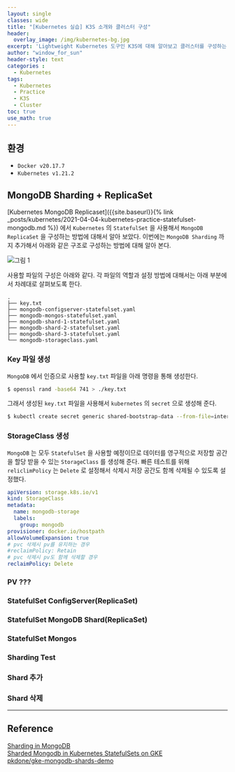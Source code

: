 ```yaml
--- 
layout: single
classes: wide
title: "[Kubernetes 실습] K3S 소개와 클러스터 구성"
header:
  overlay_image: /img/kubernetes-bg.jpg
excerpt: 'Lightweight Kubernetes 도구인 K3S에 대해 알아보고 클러스터를 구성하는 방법에 대해서도 알아보자'
author: "window_for_sun"
header-style: text
categories :
  - Kubernetes
tags:
  - Kubernetes
  - Practice
  - K3S
  - Cluster
toc: true
use_math: true
---  
```


## 환경
- `Docker v20.17.7`
- `Kubernetes v1.21.2`

## MongoDB Sharding + ReplicaSet
[Kubernetes MongoDB Replicaset]({{site.baseurl}}{% link _posts/kubernetes/2021-04-04-kubernetes-practice-statefulset-mongodb.md %})
에서 `Kubernetes` 의 `StatefulSet` 을 사용해서 `MongoDB ReplicaSet` 을 구성하는 방법에 대해서 알아 보았다. 
이번에는 `MongoDB Sharding` 까지 추가해서 아래와 같은 구조로 구성하는 방법에 대해 알아 본다.  

![그림 1]({{site.baseurl}}/img/kubernetes/practice-mongodb-sharding-replicaset-1drawio.drawio.png)  

사용할 파일의 구성은 아래와 같다. 
각 파일의 역할과 설정 방법에 대해서는 아래 부분에서 차례대로 살펴보도록 한다.  

```
.
├── key.txt
├── mongodb-configserver-statefulset.yaml
├── mongodb-mongos-statefulset.yaml
├── mongodb-shard-1-statefulset.yaml
├── mongodb-shard-2-statefulset.yaml
├── mongodb-shard-3-statefulset.yaml
└── mongodb-storageclass.yaml
```  

### Key 파일 생성
`MongoDB` 에서 인증으로 사용할 `key.txt` 파일을 아래 명령을 통해 생성한다.  

```bash
$ openssl rand -base64 741 > ./key.txt
```  

그래서 생성된 `key.txt` 파일을 사용해서 `kubernetes` 의 `secret` 으로 생성해 준다.  

```bash
$ kubectl create secret generic shared-bootstrap-data --from-file=internal-auth-mongodb-keyfile=./key.txt
```  

### StorageClass 생성
`MongoDB` 는 모두 `StatefulSet` 을 사용할 예정이므로 데이터를 영구적으로 저장할 공간을 할당 받을 수 있는 `StorageClass` 를 생성해 준다. 
빠른 테스트를 위해 `reliclimPolicy` 는 `Delete` 로 설정해서 삭제시 저장 공간도 함께 삭제될 수 있도록 설정했다.  

```yaml
apiVersion: storage.k8s.io/v1
kind: StorageClass
metadata:
  name: mongodb-storage
  labels:
    group: mongodb
provisioner: docker.io/hostpath
allowVolumeExpansion: true
# pvc 삭제시 pv를 유지하는 경우
#reclaimPolicy: Retain
# pvc 삭제시 pv도 함께 삭제할 경우
reclaimPolicy: Delete
```  

### PV ???

### StatefulSet ConfigServer(ReplicaSet)

### StatefulSet MongoDB Shard(ReplicaSet)

### StatefulSet Mongos

### Sharding Test

### Shard 추가 

### Shard 삭제





---
## Reference
[Sharding in MongoDB](https://www.mongodb.com/basics/sharding)  
[Sharded Mongodb in Kubernetes StatefulSets on GKE](https://medium.com/google-cloud/sharded-mongodb-in-kubernetes-statefulsets-on-gke-ba08c7c0c0b0)  
[pkdone/gke-mongodb-shards-demo](https://github.com/pkdone/gke-mongodb-shards-demo)  









